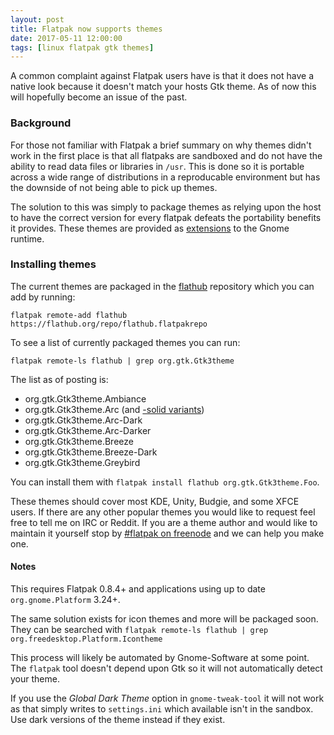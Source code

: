 ```yaml
---
layout: post
title: Flatpak now supports themes
date: 2017-05-11 12:00:00
tags: [linux flatpak gtk themes]
---
```


A common complaint against Flatpak users have is that it does not have a native
look because it doesn't match your hosts Gtk theme. As of now this will hopefully
become an issue of the past.

<!--more-->

### Background

For those not familiar with Flatpak a brief summary on why themes didn't work
in the first place is that all flatpaks are sandboxed and do not have the ability
to read data files or libraries in `/usr`. This is done so it is portable across
a wide range of distributions in a reproducable environment but has the downside
of not being able to pick up themes.

The solution to this was simply to package themes as relying upon the
host to have the correct version for every flatpak defeats the portability
benefits it provides. These themes are provided as [extensions](https://github.com/flatpak/flatpak/wiki/Extensions)
to the Gnome runtime.

### Installing themes

The current themes are packaged in the [flathub](https://flathub.org) repository which you can add by running:
```
flatpak remote-add flathub https://flathub.org/repo/flathub.flatpakrepo
```

To see a list of currently packaged themes you can run:
```
flatpak remote-ls flathub | grep org.gtk.Gtk3theme
```

The list as of posting is:

- org.gtk.Gtk3theme.Ambiance
- org.gtk.Gtk3theme.Arc (and [-solid variants](https://github.com/horst3180/arc-theme/pull/779))
- org.gtk.Gtk3theme.Arc-Dark
- org.gtk.Gtk3theme.Arc-Darker
- org.gtk.Gtk3theme.Breeze
- org.gtk.Gtk3theme.Breeze-Dark
- org.gtk.Gtk3theme.Greybird

You can install them with `flatpak install flathub org.gtk.Gtk3theme.Foo`.

These themes should cover most KDE, Unity, Budgie, and some XFCE users. If there are any
other popular themes you would like to request feel free to tell me on IRC or Reddit. If
you are a theme author and would like to maintain it yourself stop by [#flatpak on freenode](ircs://chat.freenode.net/flatpak)
and we can help you make one.

#### Notes

This requires Flatpak 0.8.4+ and applications using up to date `org.gnome.Platform` 3.24+.

The same solution exists for icon themes and more will be packaged soon.
They can be searched with `flatpak remote-ls flathub | grep org.freedesktop.Platform.Icontheme`

This process will likely be automated by Gnome-Software at some point. The `flatpak` tool
doesn't depend upon Gtk so it will not automatically detect your theme.

If you use the *Global Dark Theme* option in `gnome-tweak-tool` it will not work as that
simply writes to `settings.ini` which available isn't in the sandbox. Use dark versions
of the theme instead if they exist.